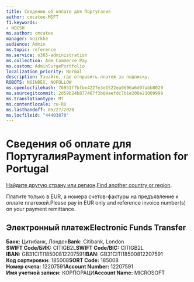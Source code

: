```yaml
---
title: Сведения об оплате для Португалия
author: cmcatee-MSFT
f1.keywords:
- NOCSH
ms.author: cmcatee
manager: mnirkhe
audience: Admin
ms.topic: reference
ms.service: o365-administration
ms.collection: Adm_Commerce_Pay
ms.custom: AdminSurgePortfolio
localization_priority: Normal
description: Узнайте, где отправить платеж за подписку.
ROBOTS: NOINDEX, NOFOLLOW
ms.openlocfilehash: 76951f7bfbe4227e3e1522ea0696a6d97abb0029
ms.sourcegitcommit: 2d59b24b877487f3b84aefdc7b1e200a21009999
ms.translationtype: MT
ms.contentlocale: ru-RU
ms.lasthandoff: 05/27/2020
ms.locfileid: "44403870"
---
```

# <a name="payment-information-for-portugal"></a><span data-ttu-id="3af7e-103">Сведения об оплате для Португалия</span><span class="sxs-lookup"><span data-stu-id="3af7e-103">Payment information for Portugal</span></span>

<span data-ttu-id="3af7e-104">[Найдите другую страну или регион](../billing-and-payments/pay-for-your-subscription.md).</span><span class="sxs-lookup"><span data-stu-id="3af7e-104">[Find another country or region](../billing-and-payments/pay-for-your-subscription.md).</span></span>

<span data-ttu-id="3af7e-105">Платите только в EUR, а номера счетов-фактуры на предъявление к оплате платежей.</span><span class="sxs-lookup"><span data-stu-id="3af7e-105">Please pay in EUR only and reference invoice number(s) on your payment remittance.</span></span>

## <a name="electronic-funds-transfer"></a><span data-ttu-id="3af7e-106">Электронный платеж</span><span class="sxs-lookup"><span data-stu-id="3af7e-106">Electronic Funds Transfer</span></span>

<span data-ttu-id="3af7e-107">**Банк:** Цитибанк, Лондон</span><span class="sxs-lookup"><span data-stu-id="3af7e-107">**Bank:** Citibank, London</span></span>  
<span data-ttu-id="3af7e-108">**SWIFT Code/БИК:** CITIGB2L</span><span class="sxs-lookup"><span data-stu-id="3af7e-108">**SWIFT Code/BIC:** CITIGB2L</span></span>  
<span data-ttu-id="3af7e-109">**IBAN:** GB31CITI18500812207591</span><span class="sxs-lookup"><span data-stu-id="3af7e-109">**IBAN:** GB31CITI18500812207591</span></span>  
<span data-ttu-id="3af7e-110">**Код сортировки:** 185008</span><span class="sxs-lookup"><span data-stu-id="3af7e-110">**SORT Code:** 185008</span></span>  
<span data-ttu-id="3af7e-111">**Номер счета:** 12207591</span><span class="sxs-lookup"><span data-stu-id="3af7e-111">**Account Number:** 12207591</span></span>  
<span data-ttu-id="3af7e-112">**Имя учетной записи:** КОРПОРАЦИ</span><span class="sxs-lookup"><span data-stu-id="3af7e-112">**Account Name:** MICROSOFT</span></span>